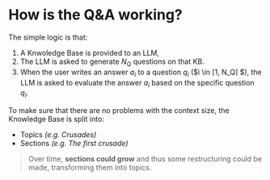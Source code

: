 # How is the Q&A working? 

The simple logic is that: 
1. A Knwoledge Base is provided to an LLM,
2. The LLM is asked to generate $N_Q$ questions on that KB. 
3. When the user writes an answer $a_i$ to a question $q_i$ ($i \in [1, N_Q] $), the LLM is asked to evaluate the answer $a_i$ based on the specific question $q_i$. 

To make sure that there are no problems with the context size, the Knowledge Base is split into:
* Topics *(e.g. Crusades)*
* Sections *(e.g. The first crusade)* 

> Over time, **sections could grow** and thus some restructuring could be made, transforming them into topics. 

